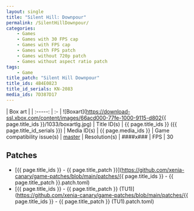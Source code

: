 ```yaml
---
layout: single
title: "Silent Hill: Downpour"
permalink: /SilentHillDownpour/
categories:
    - Games
    - Games with 30 FPS cap
    - Games with FPS cap
    - Games with FPS patch
    - Games without 720p patch
    - Games without aspect ratio patch
tags:
    - Game
title_patch: "Silent Hill Downpour"
title_ids: 4B4E0823
title_id_serials: KN-2083
media_ids: 7D387D17
---
```


| Box art                     |
| :-----:                     | :-
| ![Boxart](https://download-ssl.xbox.com/content/images/66acd000-77fe-1000-9115-d802{{ page.title_ids }}/1033/boxartlg.jpg)
| Title ID(s)                 | {{ page.title_ids }} ({{ page.title_id_serials }})
| Media ID(s)                 | {{ page.media_ids }}
| Game compatibility issue(s) | [master](https://github.com/xenia-project/game-compatibility/issues/301)
| Resolution(s)               | ####x###
| FPS                         | 30

## Patches
* [{{ page.title_ids }} - {{ page.title_patch }}](https://github.com/xenia-canary/game-patches/blob/main/patches/{{ page.title_ids }} - {{ page.title_patch }}.patch.toml)
* [{{ page.title_ids }} - {{ page.title_patch }} (TU1)](https://github.com/xenia-canary/game-patches/blob/main/patches/{{ page.title_ids }} - {{ page.title_patch }} (TU1).patch.toml)
